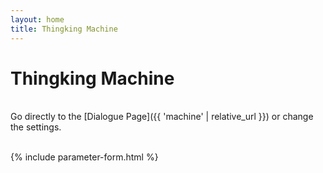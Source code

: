 ```yaml
---
layout: home
title: Thingking Machine
---
```

# Thingking Machine

<br>
Go directly to the [Dialogue Page]({{ 'machine' | relative_url }}) or change the settings.
<br><br>

{% include parameter-form.html %}
